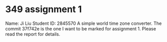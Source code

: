 # 349 assignment 1
Name: Ji Liu
Student ID: 2845570
A simple world time zone converter.
The commit 37f742e is the one I want to be marked for assignment 1.
Please read the report for details.
